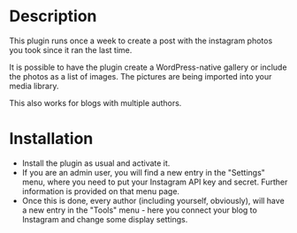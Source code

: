 # Description
This plugin runs once a week to create a post with the instagram photos you took since it ran the last time.

It is possible to have the plugin create a WordPress-native gallery or include the photos as a list of images. The pictures are being imported into your media library.

This also works for blogs with multiple authors.

# Installation

* Install the plugin as usual and activate it.
* If you are an admin user, you will find a new entry in the "Settings" menu, where you need to put your Instagram API key and secret. Further information is provided on that menu page.
* Once this is done, every author (including yourself, obviously), will have a new entry in the "Tools" menu - here you connect your blog to Instagram and change some display settings.

